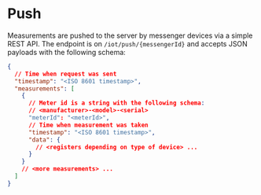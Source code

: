 # Push

Measurements are pushed to the server by messenger devices via a simple REST
API. The endpoint is on `/iot/push/{messengerId}` and accepts JSON payloads with
the following schema:

```json
{
  // Time when request was sent
  "timestamp": "<ISO 8601 timestamp>",
  "measurements": [
    {
      // Meter id is a string with the following schema:
      // <manufacturer>-<model>-<serial>
      "meterId": "<meterId>",
      // Time when measurement was taken
      "timestamp": "<ISO 8601 timestamp>",
      "data": {
        // <registers depending on type of device> ...
      }
    }
    // <more measurements> ...
  ]
}
```
